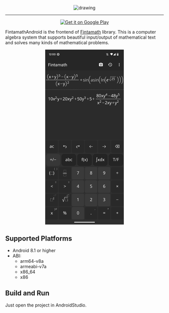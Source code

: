 <p align="center">
  <img src="./docs/images/logo.svg" alt="drawing" width="250"/>
</p>

---

<p align="center">
  <a href="https://play.google.com/store/apps/details?id=com.fintamath">
    <img alt="Get it on Google Play" src="https://play.google.com/intl/en_us/badges/images/generic/en-play-badge.png" height=60px />
  </a>
</p>

FintamathAndroid is the frontend of [Fintamath](https://github.com/fintarin/Fintamath) library. This is a computer algebra system that supports beautiful input/output of mathematical text and solves many kinds of mathematical problems.

<p align="center">
  <img src="./docs/images/example.png" alt="drawing" width="250"/>
</p>

## Supported Platforms

* Android 8.1 or higher
* ABI:
  * arm64-v8a
  * armeabi-v7a
  * x86_64
  * x86

## Build and Run

Just open the project in AndroidStudio.

